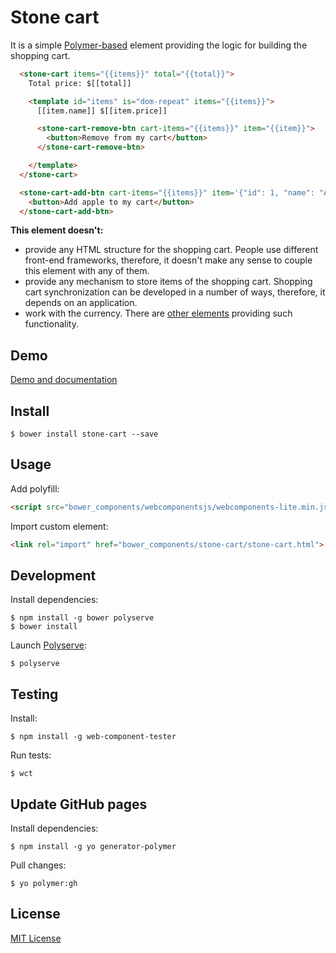 # Stone cart

It is a simple [Polymer-based](https://www.polymer-project.org) element providing the logic for building the shopping cart.

```html
  <stone-cart items="{{items}}" total="{{total}}">
    Total price: $[[total]]

    <template id="items" is="dom-repeat" items="{{items}}">
      [[item.name]] $[[item.price]]

      <stone-cart-remove-btn cart-items="{{items}}" item="{{item}}">
        <button>Remove from my cart</button>
      </stone-cart-remove-btn>

    </template>
  </stone-cart>

  <stone-cart-add-btn cart-items="{{items}}" item='{"id": 1, "name": "Apple", "price": "1"}'>
    <button>Add apple to my cart</button>
  </stone-cart-add-btn>
```

**This element doesn't:**

 - provide any HTML structure for the shopping cart. People use different front-end frameworks, therefore, it doesn't make any sense to couple this element with any of them.
 - provide any mechanism to store items of the shopping cart. Shopping cart synchronization can be developed in a number of ways, therefore, it depends on an application.
 - work with the currency. There are [other elements](https://customelements.io/search/currency) providing such functionality.

## Demo

[Demo and documentation](http://dnesteryuk.github.io/stone-cart)

## Install

```
$ bower install stone-cart --save
```

## Usage

Add polyfill:

```html
<script src="bower_components/webcomponentsjs/webcomponents-lite.min.js"></script>
```

Import custom element:

```html
<link rel="import" href="bower_components/stone-cart/stone-cart.html">
```

## Development

Install dependencies:

```
$ npm install -g bower polyserve
$ bower install
```

Launch [Polyserve](https://github.com/polymerlabs/polyserve):

```
$ polyserve
```

## Testing

Install:

```
$ npm install -g web-component-tester
```

Run tests:

```
$ wct
```

## Update GitHub pages

Install dependencies:

```
$ npm install -g yo generator-polymer
```

Pull changes:

```
$ yo polymer:gh
```

## License

[MIT License](https://opensource.org/licenses/MIT)